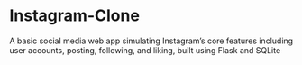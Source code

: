 # Instagram-Clone
A basic social media web app simulating Instagram’s core features including user accounts, posting, following, and liking, built using Flask and SQLite
